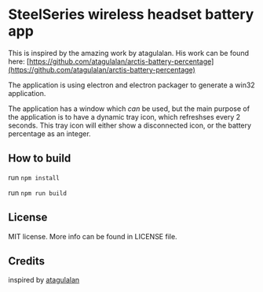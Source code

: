 # SteelSeries wireless headset battery app

This is inspired by the amazing work by atagulalan. His work can be found here: [https://github.com/atagulalan/arctis-battery-percentage](https://github.com/atagulalan/arctis-battery-percentage)

The application is using electron and electron packager to generate a win32 application.

The application has a window which _can_ be used, but the main purpose of the application is to have a dynamic tray icon, which refreshses every 2 seconds. This tray icon will either show a disconnected icon, or the battery percentage as an integer.

## How to build

run `npm install`

run `npm run build`

## License

MIT license. More info can be found in LICENSE file.

## Credits

inspired by [atagulalan](https://github.com/atagulalan)
